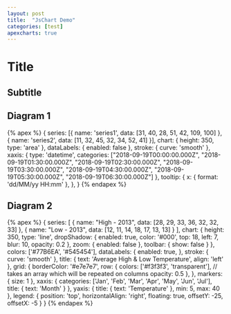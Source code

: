 ```yaml
---
layout: post
title:  "JsChart Demo"
categories: [test]
apexcharts: true
---
```


# Title

## Subtitle

## Diagram 1

{% apex %}
{
          series: [{
          name: 'series1',
          data: [31, 40, 28, 51, 42, 109, 100]
        }, {
          name: 'series2',
          data: [11, 32, 45, 32, 34, 52, 41]
        }],
          chart: {
          height: 350,
          type: 'area'
        },
        dataLabels: {
          enabled: false
        },
        stroke: {
          curve: 'smooth'
        },
        xaxis: {
          type: 'datetime',
          categories: ["2018-09-19T00:00:00.000Z", "2018-09-19T01:30:00.000Z", "2018-09-19T02:30:00.000Z", "2018-09-19T03:30:00.000Z", "2018-09-19T04:30:00.000Z", "2018-09-19T05:30:00.000Z", "2018-09-19T06:30:00.000Z"]
        },
        tooltip: {
          x: {
            format: 'dd/MM/yy HH:mm'
          },
        },
        }
{% endapex %}


## Diagram 2

{% apex %}
{
          series: [
          {
            name: "High - 2013",
            data: [28, 29, 33, 36, 32, 32, 33]
          },
          {
            name: "Low - 2013",
            data: [12, 11, 14, 18, 17, 13, 13]
          }
        ],
          chart: {
          height: 350,
          type: 'line',
          dropShadow: {
            enabled: true,
            color: '#000',
            top: 18,
            left: 7,
            blur: 10,
            opacity: 0.2
          },
          zoom: {
            enabled: false
          },
          toolbar: {
            show: false
          }
        },
        colors: ['#77B6EA', '#545454'],
        dataLabels: {
          enabled: true,
        },
        stroke: {
          curve: 'smooth'
        },
        title: {
          text: 'Average High & Low Temperature',
          align: 'left'
        },
        grid: {
          borderColor: '#e7e7e7',
          row: {
            colors: ['#f3f3f3', 'transparent'], // takes an array which will be repeated on columns
            opacity: 0.5
          },
        },
        markers: {
          size: 1
        },
        xaxis: {
          categories: ['Jan', 'Feb', 'Mar', 'Apr', 'May', 'Jun', 'Jul'],
          title: {
            text: 'Month'
          }
        },
        yaxis: {
          title: {
            text: 'Temperature'
          },
          min: 5,
          max: 40
        },
        legend: {
          position: 'top',
          horizontalAlign: 'right',
          floating: true,
          offsetY: -25,
          offsetX: -5
        }
        }
{% endapex %}




